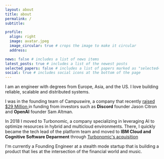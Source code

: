 ```yaml
---
layout: about
title: about
permalink: /
subtitle:

profile:
  align: right
  image: avatar.jpeg
  image_circular: true # crops the image to make it circular
  address:

news: false # includes a list of news items
latest_posts: true # includes a list of the newest posts
selected_papers: false # includes a list of papers marked as "selected={true}"
social: true # includes social icons at the bottom of the page
---
```


I am an engineer with degrees from Europe, Asia, and the US. I love building reliable, scalable and distributed systems.

I was in the founding team of Campuswire, a company that recently [raised $29 Million ](https://www.bloomberg.com/press-releases/2023-05-01/education-startup-campus-edu-opens-enrollment-with-29-million-in-funding) in funding from investors such as **Discord** founder Jason Citron and
**OpenAI** founder Sam Altman.

In 2018 I moved to Turbonomic, a company specializing in leveraging AI to optimize resources in hybrid and multicloud environments. There, I quickly became the tech lead of the platform team and moved to **IBM Cloud and Cognitive Software Deparment** through [Turbonomic's acquisition](https://newsroom.ibm.com/2021-06-17-IBM-Closes-Acquisition-of-Turbonomic-to-Deliver-Comprehensive-AIOps-Capabilities-for-Hybrid-Cloud)

I'm currently a Founding Engineer at a stealth mode startup that is building a product that lies at the intersection of the financial world and music.
